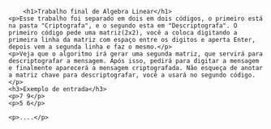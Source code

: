         <h1>Trabalho final de Algebra Linear</h1>
	<p>Esse trabalho foi separado em dois em dois códigos, o primeiro está na pasta "Criptografa", e o segundo esta em "Descriptografa". O primeiro código pede uma matriz(2x2), você a coloca digitando a primeira linha da matriz com espaço entre os digitos e aperta Enter, depois vem a segunda linha e faz o mesmo.</p>
    <p>Veja que o algoritmo irá gerar uma segunda matriz, que servirá para descriptografar a mensagem. Após isso, pedirá para digitar a mensagem e finalmente aparecerá a mensagem criptografada. Não esqueça de anotar a matriz chave para descriptografar, você a usará no segundo código.</p>
    <h3>Exemplo de entrada</h3>
    <p>7 9</p>
    <p>5 6</p>

    <p>....</p>